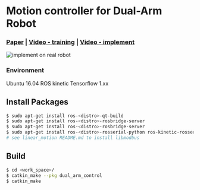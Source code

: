 # Motion controller for Dual-Arm Robot

### [Paper](https://ieeexplore.ieee.org/abstract/document/9345768) | [Video - training](https://youtube.com/shorts/92U7JFCy0Ck?feature=share) | [Video - implement](https://youtu.be/DZbsRPvqpTE)

![implement on real robot](https://media.giphy.com/media/qf35rGREK5WPP3DJja/giphy.gif)

### Environment
  Ubuntu 16.04
  ROS kinetic
  Tensorflow 1.xx

## Install Packages
```bash
$ sudo apt-get install ros-<distro>-qt-build
$ sudo apt-get install ros-<distro>-rosbridge-server
$ sudo apt-get install ros-<distro>-rosbridge-server
$ sudo apt-get install ros-<distro>-rosserial-python ros-kinetic-rosserial-arduino
# see linear_motion README.md to install libmodbus
```

## Build
```bash
$ cd <work_space>/
$ catkin_make --pkg dual_arm_control
$ catkin_make
```
